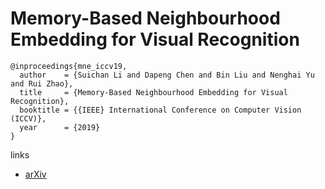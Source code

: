 # Memory-Based Neighbourhood Embedding for Visual Recognition

```
@inproceedings{mne_iccv19,
  author    = {Suichan Li and Dapeng Chen and Bin Liu and Nenghai Yu and Rui Zhao},
  title     = {Memory-Based Neighbourhood Embedding for Visual Recognition},
  booktitle = {{IEEE} International Conference on Computer Vision (ICCV)},
  year      = {2019}
}
```

links
- [arXiv](https://arxiv.org/abs/1908.04992)
